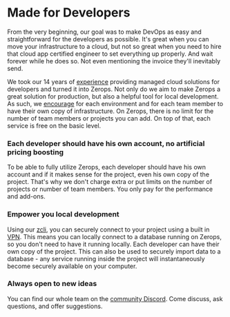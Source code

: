 # Made for Developers

From the very beginning, our goal was to make DevOps as easy and straightforward for the developers as possible. It's great when you can move your infrastructure to a cloud, but not so great when you need to hire that cloud app certified engineer to set everything up properly. And wait forever while he does so. Not even mentioning the invoice they'll inevitably send.

We took our 14 years of [experience](https://vshosting.eu/about) providing managed cloud solutions for developers and turned it into Zerops. Not only do we aim to make Zerops a great solution for production, but also a helpful tool for local development. As such, we [encourage](/documentation/overview/made-for-developers.html#each-developer-should-have-his-own-account-no-artificial-pricing-boosting) for each environment and for each team member to have their own copy of infrastructure. On Zerops, there is no limit for the number of team members or projects you can add. On top of that, each service is free on the basic level.

### Each developer should have his own account, no artificial pricing boosting

To be able to fully utilize Zerops, each developer should have his own account and if it makes sense for the project, even his own copy of the project. That's why we don't charge extra or put limits on the number of projects or number of team members. You only pay for the performance and add-ons.

### Empower you local development

Using our [zcli](/documentation/cli/installation-authorization.html#installation), you can securely connect to your project using a built in [VPN](/documentation/cli/vpn.html). This means you can locally connect to a database running on Zerops, so you don't need to have it running locally. Each developer can have their own copy of the project. This can also be used to securely import data to a database - any service running inside the project will instantaneously become securely available on your computer.

### Always open to new ideas

You can find our whole team on the [community Discord](https://discord.gg/WDvCZ54). Come discuss, ask questions, and offer suggestions.

